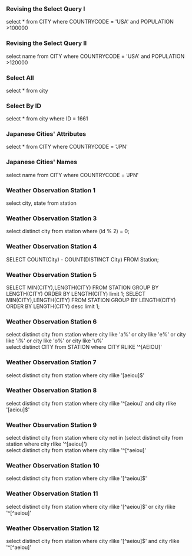 ### Revising the Select Query I 

select * from CITY where COUNTRYCODE = 'USA' and POPULATION >100000

### Revising the Select Query II

select name from CITY where COUNTRYCODE = 'USA' and POPULATION >120000

### Select All

select * from city

### Select By ID 

select * from city where ID = 1661

### Japanese Cities' Attributes

select * from CITY where COUNTRYCODE = 'JPN'

### Japanese Cities' Names 

select name from CITY where COUNTRYCODE = 'JPN'

### Weather Observation Station 1

select city, state from station

### Weather Observation Station 3

select distinct city from station where (id % 2) = 0;

### Weather Observation Station 4

SELECT COUNT(City) - COUNT(DISTINCT City) FROM Station;

### Weather Observation Station 5

SELECT MIN(CITY),LENGTH(CITY) FROM STATION GROUP BY LENGTH(CITY) ORDER BY LENGTH(CITY) limit 1; SELECT MIN(CITY),LENGTH(CITY) FROM STATION GROUP BY LENGTH(CITY) ORDER BY LENGTH(CITY) desc limit 1;

### Weather Observation Station 6

select distinct city from station where city like 'a%' or city like 'e%' or city like 'i%' or city like 'o%' or city like 'u%'
<br>select distinct CITY from STATION where CITY RLIKE '^[AEIOU]'

### Weather Observation Station 7

select distinct city from station where city rlike '[aeiou]$'

### Weather Observation Station 8

select distinct city from station where city rlike '^[aeiou]' and city rlike '[aeiou]$'

### Weather Observation Station 9

select distinct city from station where city not in (select distinct city from station where city rlike '^[aeiou]')
<br>select distinct city from station where city rlike '^[^aeiou]'

### Weather Observation Station 10

select distinct city from station where city rlike '[^aeiou]$'

### Weather Observation Station 11

select distinct city from station where city rlike '[^aeiou]$' or city rlike '^[^aeiou]'

### Weather Observation Station 12

select distinct city from station where city rlike '[^aeiou]$' and city rlike '^[^aeiou]'
